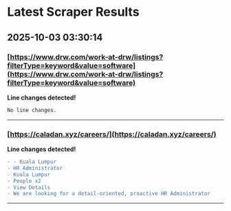 # Latest Scraper Results

## 2025-10-03 03:30:14

### [https://www.drw.com/work-at-drw/listings?filterType=keyword&value=software](https://www.drw.com/work-at-drw/listings?filterType=keyword&value=software)

**Line changes detected!**

```diff
No line changes.
```

---
### [https://caladan.xyz/careers/](https://caladan.xyz/careers/)

**Line changes detected!**

```diff
- - Kuala Lumpur
- HR Administrator
- Kuala Lumpur
- People x2
- View Details
- We are looking for a detail-oriented, proactive HR Administrator
```

---
